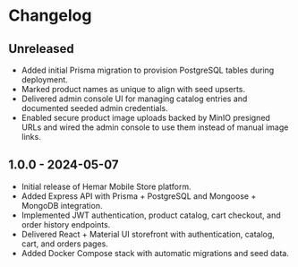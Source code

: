 # Changelog

## Unreleased
- Added initial Prisma migration to provision PostgreSQL tables during deployment.
- Marked product names as unique to align with seed upserts.
- Delivered admin console UI for managing catalog entries and documented seeded admin credentials.
- Enabled secure product image uploads backed by MinIO presigned URLs and wired the admin console to use them instead of manual
  image links.

## 1.0.0 - 2024-05-07
- Initial release of Hemar Mobile Store platform.
- Added Express API with Prisma + PostgreSQL and Mongoose + MongoDB integration.
- Implemented JWT authentication, product catalog, cart checkout, and order history endpoints.
- Delivered React + Material UI storefront with authentication, catalog, cart, and orders pages.
- Added Docker Compose stack with automatic migrations and seed data.
